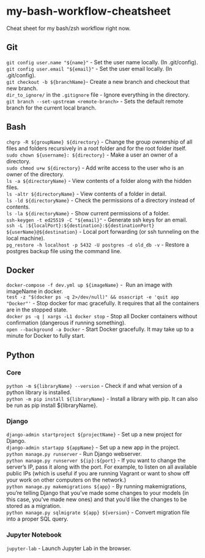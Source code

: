 # my-bash-workflow-cheatsheet
Cheat sheet for my bash/zsh workflow right now.
## Git
```git config user.name "${name}"``` - Set the user name locally. (In .git/config).  
```git config user.email "${email}"``` - Set the user email locally. (In .git/config).  
```git checkout -b ${branchName}```- Create a new branch and checkout that new branch.  
```dir_to_ignore/``` in the `.gitignore` file - Ignore everything in the directory.  
```git branch --set-upstream <remote-branch>``` - Sets the default remote branch for the current local branch.  
## Bash
```chgrp -R ${groupName} ${directory}``` - Change the group ownership of all files and folders recursively in a root folder and for the root folder itself.  
```sudo chown ${username}: ${directory}``` - Make a user an owner of a directory.  
```sudo chmod u+w ${directory}``` - Add write access to the user who is an owner of the directory.  
```ls -a ${directoryName}``` - View contents of a folder along with the hidden files.  
```ls -altr ${directoryName}``` - View contents of a folder in detail.  
```ls -ld ${directoryName}``` - Check the permissions of a directory instead of contents.  
```ls -la ${directoryName}``` - Show current permissions of a folder.  
```ssh-keygen -t ed25519 -C "${email}"``` - Generate ssh keys for an email.  
```ssh -L :${localPort}:${destination}:${destinationPort} ${userName}@${destination}``` - Local port forwarding (or ssh tunneling on the local machine).  
```pg_restore -h localhost -p 5432 -U postgres -d old_db -v``` - Restore a postgres backup file using the command line.  
## Docker
```docker-compose -f dev.yml up ${imageName}``` -  Run an image with imageName in docker.  
```test -z "$(docker ps -q 2>/dev/null)" && osascript -e 'quit app "Docker"'``` - Stop docker for mac gracefully. It requires that all the containers are in the stopped state.  
```docker ps -q | xargs -L1 docker stop``` - Stop all Docker containers without confirmation (dangerous if running something).  
```open --background -a Docker``` - Start Docker gracefully. It may take up to a minute for Docker to fully start.  
## Python
### Core
```python -m ${libraryName} --version``` - Check if and what version of a python library is installed.  
```python -m pip install ${libraryName}``` - Install a library with pip. It can also be run as pip install ${libraryName}.  
### Django
```django-admin startproject ${projectName}``` - Set up a new project for Django.  
```django-admin startapp ${appName}``` - Set up a new app in the project.  
```python manage.py runserver``` - Run Django webserver.  
```python manage.py runserver ${ip}:${port}``` - If you want to change the server’s IP, pass it along with the port. For example, to listen on all available public IPs (which is useful if you are running Vagrant or want to show off your work on other computers on the network.)  
```python manage.py makemigrations ${app}``` - By running makemigrations, you’re telling Django that you’ve made some changes to your models (in this case, you’ve made new ones) and that you’d like the changes to be stored as a migration.  
```python manage.py sqlmigrate ${app} ${version}``` - Convert migration file into a proper SQL query.  
### Jupyter Notebook
```jupyter-lab``` - Launch Jupyter Lab in the browser.  